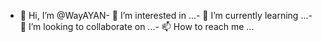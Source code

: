 - 👋 Hi, I’m @WayAYAN- 👀 I’m interested in ...- 🌱 I’m currently learning ...- 💞️ I’m looking to collaborate on ...- 📫 How to reach me ...<!---WayAYAN/WayAYAN is a ✨ special ✨ repository because its `README.md` (this file) appears on your GitHub profile.You can click the Preview link to take a look at your changes.--->
